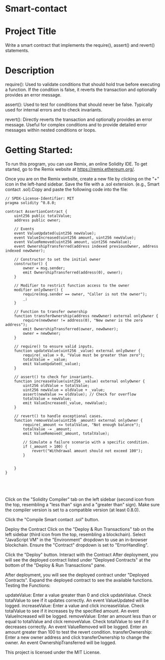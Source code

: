 # Smart-contact
# Project Title
 Write a smart contract that implements the require(), assert() and revert() statements.
# Description
require():
Used to validate conditions that should hold true before executing a function.
If the condition is false, it reverts the transaction and optionally provides an error message.

assert():
Used to test for conditions that should never be false.
Typically used for internal errors and to check invariants.


revert():
Directly reverts the transaction and optionally provides an error message.
Useful for complex conditions and to provide detailed error messages within nested conditions or loops.

# Getting Started: 
To run this program, you can use Remix, an online Solidity IDE. To get started, go to the Remix website at https://remix.ethereum.org/.

Once you are on the Remix website, create a new file by clicking on the "+" icon in the left-hand sidebar. Save the file with a .sol extension. (e.g., Smart contact .sol).Copy and paste the following code into the file:
```
// SPDX-License-Identifier: MIT
pragma solidity ^0.8.0;

contract AssertionContract {
    uint256 public totalValue;
    address public owner;

    // Events
    event ValueUpdated(uint256 newValue);
    event ValueIncreased(uint256 amount, uint256 newValue);
    event ValueRemoved(uint256 amount, uint256 newValue);
    event OwnershipTransferred(address indexed previousOwner, address indexed newOwner);

    // Constructor to set the initial owner
    constructor() {
        owner = msg.sender;
        emit OwnershipTransferred(address(0), owner);
    }

    // Modifier to restrict function access to the owner
    modifier onlyOwner() {
        require(msg.sender == owner, "Caller is not the owner");
        _;
    }

    // Function to transfer ownership
    function transferOwnership(address newOwner) external onlyOwner {
        require(newOwner != address(0), "New owner is the zero address");
        emit OwnershipTransferred(owner, newOwner);
        owner = newOwner;
    }

    // require() to ensure valid inputs.
    function updateValue(uint256 _value) external onlyOwner {
        require(_value > 0, "Value must be greater than zero");
        totalValue = _value;
        emit ValueUpdated(_value);
    }

    // assert() to check for invariants.
    function increaseValue(uint256 _value) external onlyOwner {
        uint256 oldValue = totalValue;
        uint256 newValue = oldValue + _value;
        assert(newValue >= oldValue); // Check for overflow
        totalValue = newValue;
        emit ValueIncreased(_value, newValue);
    }

    // revert() to handle exceptional cases.
    function removeValue(uint256 _amount) external onlyOwner {
        require(_amount <= totalValue, "Not enough balance");
        totalValue -= _amount;
        emit ValueRemoved(_amount, totalValue);

        // Simulate a failure scenario with a specific condition.
        if (_amount > 100) {
            revert("Withdrawal amount should not exceed 100");
        }
        
        
    }
}



       

```

Click on the "Solidity Compiler" tab on the left sidebar (second icon from the top, resembling a "less than" sign and a "greater than" sign).
Make sure the compiler version is set to a compatible version (at least 0.8.0).

Click the "Compile Smart contact .sol" button.

 Deploy the Contract Click on the "Deploy & Run Transactions" tab on the left sidebar (third icon from the top, resembling a blockchain).
Select "JavaScript VM" in the "Environment" dropdown to use an in-browser blockchain.
Ensure the "Contract" dropdown is set to "ErrorHandling".

Click the "Deploy" button.
 Interact with the Contract After deployment, you will see the deployed contract listed under "Deployed Contracts" at the bottom of the "Deploy & Run Transactions" pane.

After deployment, you will see the deployed contract under "Deployed Contracts".
Expand the deployed contract to see the available functions.
Testing the Functions:

updateValue: Enter a value greater than 0 and click updateValue. Check totalValue to see if it updates correctly. An event ValueUpdated will be logged.
increaseValue: Enter a value and click increaseValue. Check totalValue to see if it increases by the specified amount. An event ValueIncreased will be logged.
removeValue: Enter an amount less than or equal to totalValue and click removeValue. Check totalValue to see if it decreases correctly. An event ValueRemoved will be logged. Enter an amount greater than 100 to test the revert condition.
transferOwnership: Enter a new owner address and click transferOwnership to change the owner. An event OwnershipTransferred will be logged.

This project is licensed under the MIT License.

